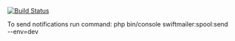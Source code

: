 [![Build Status](https://travis-ci.org/zrayev/sf4blog.svg?branch=dev)](https://travis-ci.org/zrayev/sf4blog)

To send notifications run command:  php bin/console swiftmailer:spool:send --env=dev
